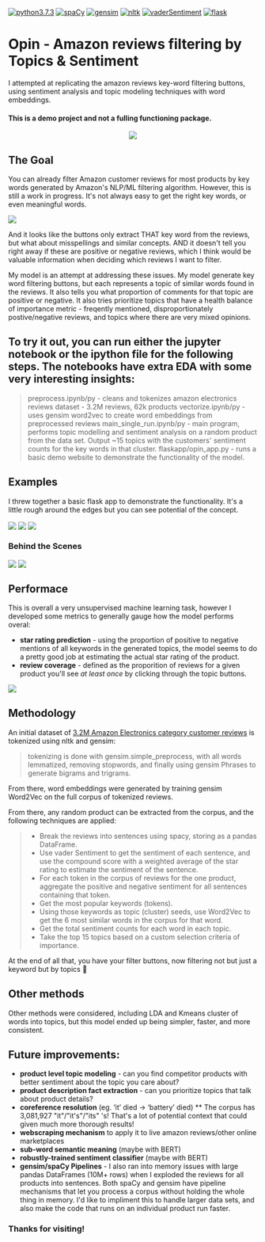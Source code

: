 [![python3.7.3](https://img.shields.io/badge/python-3.7.3-orange)](https://spacy.io)
[![spaCy](https://img.shields.io/badge/-spaCy-blue)](https://spacy.io)
[![gensim](https://img.shields.io/badge/gensim-Word2Vec-blue)](https://radimrehurek.com/gensim/)
[![nltk](https://img.shields.io/badge/-nltk-orange)](https://www.nltk.org)
[![vaderSentiment](https://img.shields.io/badge/-vaderSentiment-24292E)](https://github.com/cjhutto/vaderSentiment)
[![flask](https://img.shields.io/badge/-flask-363B3D)](https://palletsprojects.com/p/flask/)

# Opin - Amazon reviews filtering by Topics & Sentiment

I attempted at replicating the amazon reviews key-word filtering buttons, using sentiment analysis and topic modeling techniques with word embeddings.

#### This is a demo project and not a fulling functioning package.

<center><img align="center" src="https://github.com/andrewm-bose/Opin-ReviewsAnalysis/blob/master/readme_imgs/Screen%20Shot%202019-08-19%20at%205.11.13%20PM.png"></center>

## The Goal

You can already filter Amazon customer reviews for most products by key words generated by Amazon's NLP/ML filtering algorithm. However, this is still a work in progress. It's not always easy to get the right key words, or even meaningful words.

<img align="center" src="https://github.com/andrewm-bose/Opin-ReviewsAnalysis/blob/master/readme_imgs/Screen%20Shot%202019-08-19%20at%204.13.40%20PM%20copy.png">
  
And it looks like the buttons only extract THAT key word from the reviews, but what about misspellings and similar concepts. AND it doesn't tell you right away if these are positive or negative reviews, which I think would be valuable information when deciding which reviews I want to filter.

My model is an attempt at addressing these issues. My model generate key word filtering buttons, but each represents a topic of similar words found in the reviews. It also tells you what proportion of comments for that topic are positive or negative. It also tries prioritize topics that have a health balance of importance metric - freqently mentioned, disproportionately postive/negative reviews, and topics where there are very mixed opinions.


## To try it out, you can run either the jupyter notebook or the ipython file for the following steps. The notebooks have extra EDA with some very interesting insights:
> preprocess.ipynb/py - cleans and tokenizes amazon electronics reviews dataset - 3.2M reviews, 62k products
> vectorize.ipynb/py - uses gensim word2vec to create word embeddings from preprocessed reviews
> main_single_run.ipynb/py - main program, performs topic modelling and sentiment analysis on a random product from the data set. Output ~15 topics with the customers' sentiment counts for the key words in that cluster.
> flaskapp/opin_app.py - runs a basic demo website to demonstrate the functionality of the model.


## Examples

I threw together a basic flask app to demonstrate the functionality. It's a little rough around the edges but you can see potential of the concept.

<img align="center" src="https://github.com/andrewm-bose/Opin-ReviewsAnalysis/blob/master/readme_imgs/Screen%20Shot%202019-08-19%20at%205.47.16%20PM.png">

<img align="center" src="https://github.com/andrewm-bose/Opin-ReviewsAnalysis/blob/master/readme_imgs/Screen%20Shot%202019-08-19%20at%205.47.43%20PM.png">

<img align="center" src="https://github.com/andrewm-bose/Opin-ReviewsAnalysis/blob/master/readme_imgs/Screen%20Shot%202019-08-19%20at%205.48.02%20PM.png">

### Behind the Scenes
<img align="center" src="https://github.com/andrewm-bose/Opin-ReviewsAnalysis/blob/master/readme_imgs/Screen%20Shot%202019-08-19%20at%204.11.18%20PM.png">

<img align="center" src="https://github.com/andrewm-bose/Opin-ReviewsAnalysis/blob/master/readme_imgs/Screen%20Shot%202019-08-19%20at%205.09.13%20PM.png">

## Performace

This is overall a very unsupervised machine learning task, however I developed some metrics to generally gauge how the model performs overal:
* **star rating prediction** - using the proportion of positive to negative mentions of all keywords in the generated topics, the model seems to do a pretty good job at estimating the actual star rating of the product.
* **review coverage** - defined as the proporition of reviews for a given product you'll see *at least once* by clicking through the topic buttons.

<img align="center" src="https://github.com/andrewm-bose/Opin-ReviewsAnalysis/blob/master/readme_imgs/Screen%20Shot%202019-08-19%20at%204.10.21%20PM.png">


## Methodology
An initial dataset of <a href="https://s3.amazonaws.com/amazon-reviews-pds/readme.html"> 3.2M Amazon Electronics category customer reviews</a> is tokenized using nltk and gensim: 
>tokenizing is done with gensim.simple_preprocess, with all words lemmatized, removing stopwords, and finally using gensim Phrases to generate bigrams and trigrams.

From there, word embeddings were generated by training gensim Word2Vec on the full corpus of tokenized reviews.

From there, any random product can be extracted from the corpus, and the following techniques are applied:
>* Break the reviews into sentences using spacy, storing as a pandas DataFrame.
>* Use vader Sentiment to get the sentiment of each sentence, and use the compound score with a weighted average of the star rating to estimate the sentiment of the sentence.
>* For each token in the corpus of reviews for the one product, aggregate the positive and negative sentiment for all sentences containing that token.
>* Get the most popular keywords (tokens).
>* Using those keywords as topic (cluster) seeds, use Word2Vec to get the 6 most similar words in the corpus for that word.
>* Get the total sentiment counts for each word in each topic.
>* Take the top 15 topics based on a custom selection criteria of importance.

At the end of all that, you have your filter buttons, now filtering not but just a keyword but by topics :tada:

## Other methods
Other methods were considered, including LDA and Kmeans cluster of words into topics, but this model ended up being simpler, faster, and more consistent.

## Future improvements:
* **product level topic modeling** - can you find competitor products with better sentiment about the topic you care about?
* **product description fact extraction** - can you prioritize topics that talk about product details?
* **coreference resolution** (eg. ‘it’ died -> ‘battery’ died)
** The corpus has 3,081,927 "it"/"it's"/"its" 's! That's a lot of potential context that could given much more thorough results!
* **webscraping mechanism** to apply it to live amazon reviews/other online marketplaces
* **sub-word semantic meaning** (maybe with BERT)
* **robustly-trained sentiment classifier** (maybe with BERT)
* **gensim/spaCy Pipelines** - I also ran into memory issues with large pandas DataFrames (10M+ rows) when I exploded the reviews for all products into sentences. Both spaCy and gensim have pipeline mechanisms that let you process a corpus without holding the whole thing in memory. I'd like to impliment this to handle larger data sets, and also make the code that runs on an individual product run faster.


### Thanks for visiting!

